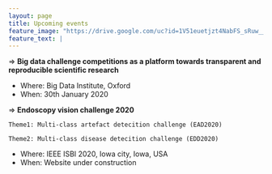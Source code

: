 ```yaml
---
layout: page
title: Upcoming events
feature_image: "https://drive.google.com/uc?id=1V51euetjzt4NabFS_sRuw__8l2RnvefY"
feature_text: |
---
```



=> **Big data challenge competitions as a platform towards transparent and reproducible scientific research**
- Where: Big Data Institute, Oxford
- When: 30th January 2020


=> **Endoscopy vision challenge 2020**

 `Theme1: Multi-class artefact detecition challenge (EAD2020)`
 
 `Theme2: Multi-class disease detecition challenge (EDD2020)`
 
- Where: IEEE ISBI 2020, Iowa city, Iowa, USA
- When: Website under construction



